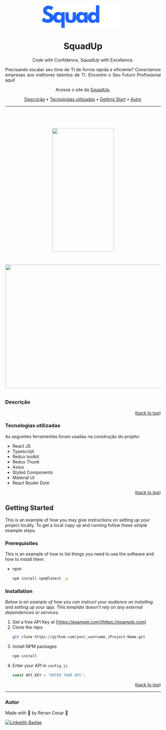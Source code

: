 <a name="readme-top"></a>
<br />

<div align="center">
  <a href="https://squadup-livid.vercel.app/">
    <img align="center" width="270" height="80" src="./src/assets/logo-claro.webp">
  </a>
  <h1>SquadUp</h1>
</div>

<p align="center">Code with Confidence, SquadUp with Excellence.</p>
<p align="justify">Precisando escalar seu time de TI de forma rápida e eficiente? Conectamos empresas aos melhores talentos de TI. Encontre o Seu Futuro Profissional aqui!</p>
<p align="center">Acesse o site da <a href="https://squadup-livid.vercel.app/">SquadUp</a>.</p>

<p align="center">
 <a href="#Descrição">Descrição</a> •
 <a href="#Tecnologias">Tecnologias utilizadas</a> •
 <a href="#start">Getting Start</a> •
 <a href="#autor">Autor</a>
</p>

---

<br>

<h1 align="center">  
    <p align="center">
        <img width="200" height="400" src="./src/assets/squadup-mobile.gif"><br><br>
        <img width="800" height="400" src="./src/assets/squadup.gif">
    </p>
</h1>

<a id="Descrição"></a>

### Descrição

<p align="right">(<a href="#readme-top">back to top</a>)</p>

<a id="Tecnologias"></a>

### Tecnologias utilizadas

As seguintes ferramentas foram usadas na construção do projeto:

- React JS
- Typescript
- Redux toolkit
- Redux Thunk
- Axios
- Styled Components
- Material UI
- React Router Dom

<p align="right">(<a href="#readme-top">back to top</a>)</p>

<a id="start"></a>

## Getting Started

This is an example of how you may give instructions on setting up your project locally.
To get a local copy up and running follow these simple example steps.

### Prerequisites

This is an example of how to list things you need to use the software and how to install them.

- npm
  ```sh
  npm install npm@latest -g
  ```

### Installation

_Below is an example of how you can instruct your audience on installing and setting up your app. This template doesn't rely on any external dependencies or services._

1. Get a free API Key at [https://example.com](https://example.com)
2. Clone the repo
   ```sh
   git clone https://github.com/your_username_/Project-Name.git
   ```
3. Install NPM packages
   ```sh
   npm install
   ```
4. Enter your API in `config.js`
   ```js
   const API_KEY = "ENTER YOUR API";
   ```

<p align="right">(<a href="#readme-top">back to top</a>)</p>

---

### Autor

Made with 💜 by Renan Cesar 👋

[![LinkedIn Badge](https://img.shields.io/badge/-Renan_Cesar-blue?style=flat-square&logo=Linkedin&logoColor=white&link=https://www.linkedin.com/in/renan-cesar/)](https://www.linkedin.com/in/renan-cesar/)
